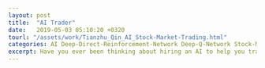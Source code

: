 ```yaml
---
layout: post
title:  "AI Trader"
date:   2019-05-03 05:10:20 +0320
tourl: "/assets/work/Tianzhu_Qin_AI_Stock-Market-Trading.html"
categories: AI Deep-Direct-Reinforcement-Network Deep-Q-Network Stock-Market
excerpt: Have you ever been thinking about hiring an AI to help you trade? I hereby provide DDRN and DQN methods to assist you in stock market. It turns out that different configurations do result in differing outcome. Pick up one you like and enjoy the money. <br> (PS) I will not be responsible if you lose any. But if you earn something please give me a star ;) <br> <img src="/assets/img/DRL.png" height="450" width="300">
---
```


[jekyll-docs]: https://jekyllrb.com/docs/home
[jekyll-gh]:   https://github.com/jekyll/jekyll
[jekyll-talk]: https://talk.jekyllrb.com/